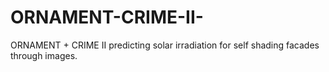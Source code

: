 # ORNAMENT-CRIME-II-
ORNAMENT + CRIME II predicting solar irradiation for self shading facades through images.
